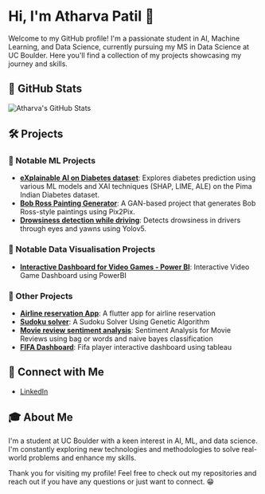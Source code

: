 # Hi, I'm Atharva Patil 👋

Welcome to my GitHub profile! I'm a passionate student in AI, Machine Learning, and Data Science, currently pursuing my MS in Data Science at UC Boulder. Here you'll find a collection of my projects showcasing my journey and skills.

## 🌟 GitHub Stats
![Atharva's GitHub Stats](https://github-profile-summary-cards.vercel.app/api/cards/profile-details?username=yourusername&theme=tokyonight)

## 🛠️ Projects

### 🚀 Notable ML Projects
- **[eXplainable AI on Diabetes dataset](https://github.com/Atharva309/XAI_diabetes)**: Explores diabetes prediction using various ML models and XAI techniques (SHAP, LIME, ALE) on the Pima Indian Diabetes dataset.
- **[Bob Ross Painting Generator](https://github.com/Atharva309/BobRoss_Painting_Generator)**: A GAN-based project that generates Bob Ross-style paintings using Pix2Pix.
- **[Drowsiness detection while driving](https://github.com/Atharva309/Drowsiness_detection_driving)**: Detects drowsiness in drivers through eyes and yawns using Yolov5.

### 🚀 Notable Data Visualisation Projects
- **[Interactive Dashboard for Video Games - Power BI](https://github.com/Atharva309/Interactive-Video-Game-Dashboard-using-PowerBI)**: Interactive Video Game Dashboard using PowerBI


### 🚀 Other Projects
- **[Airline reservation App](https://github.com/Atharva309/AirlineReservation_FlutterApp)**: A flutter app for airline reservation
- **[Sudoku solver](https://github.com/Atharva309/SudokuSolver)**: A Sudoku Solver Using Genetic Algorithm
- **[Movie review sentiment analysis](https://github.com/Atharva309/MovieReview-SentimentAnalysis)**: Sentiment Analysis for Movie Reviews using bag or words and naive bayes classification
- **[FIFA Dashboard](https://github.com/Atharva309/FifaDashboard)**: Fifa player interactive dashboard using tableau


## 💬 Connect with Me
- [LinkedIn](https://www.linkedin.com/in/atharva-patil-714b77222/)

## 🎓 About Me
I'm a student at UC Boulder with a keen interest in AI, ML, and data science. I'm constantly exploring new technologies and methodologies to solve real-world problems and enhance my skills.

Thank you for visiting my profile! Feel free to check out my repositories and reach out if you have any questions or just want to connect. 😁
